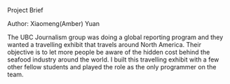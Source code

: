Project Brief

Author: Xiaomeng(Amber) Yuan

The UBC Journalism group was doing a global reporting program and they wanted a travelling exhibit that travels around North America. Their objective is to let more people be aware of the hidden cost behind the seafood industry around the world. I built this travelling exhibit with a few other fellow students and played the role as the only programmer on the team.
